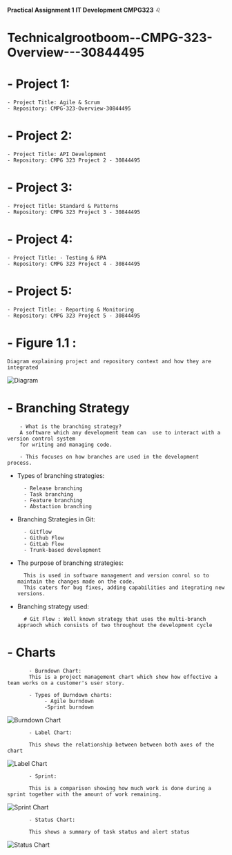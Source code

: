 **Practical Assignment 1 IT Development CMPG323** ♌
# Technicalgrootboom--CMPG-323-Overview---30844495


# - Project 1: 

    - Project Title: Agile & Scrum
    - Repository: CMPG-323-Overview-30844495

# - Project 2:

    - Project Title: API Development
    - Repository: CMPG 323 Project 2 - 30844495

# - Project 3:

    - Project Title: Standard & Patterns
    - Repository: CMPG 323 Project 3 - 30844495

# - Project 4:

    - Project Title: - Testing & RPA
    - Repository: CMPG 323 Project 4 - 30844495

# - Project 5:

    - Project Title: - Reporting & Monitoring
    - Repository: CMPG 323 Project 5 - 30844495

# - Figure 1.1 : 

    Diagram explaining project and repository context and how they are integrated
    
    
![Diagram](https://user-images.githubusercontent.com/91704415/185405074-0908d070-b2ad-45c6-a579-f63c0897b38d.PNG)


# - Branching Strategy

        - What is the branching strategy?
        A software which any development team can  use to interact with a version control system
        for writing and managing code. 
        
        - This focuses on how branches are used in the development process.
        
- Types of branching strategies:

        - Release branching
        - Task branching
        - Feature branching
        - Abstaction branching
        
- Branching Strategies in Git:

        - Gitflow
        - Github Flow
        - GitLab Flow
        - Trunk-based development
        
- The purpose of branching strategies:

        This is used in software management and version conrol so to maintain the changes made on the code. 
        This caters for bug fixes, adding capabilities and itegrating new versions.
        
- Branching strategy used:

        # Git Flow : Well known strategy that uses the multi-branch appraoch which consists of two throughout the development cycle
        
        
# - Charts


           - Burndown Chart: 
           This is a project management chart which show how effective a team works on a customer's user story.
           
           - Types of Burndown charts:
                - Agile burndown 
                -Sprint burndown
           
          
![Burndown Chart](https://user-images.githubusercontent.com/91704415/187916356-3f7a6a27-ceed-4947-9995-e4eeaddae73f.jpeg)


           - Label Chart: 
           
           This shows the relationship between between both axes of the chart

![Label Chart](https://user-images.githubusercontent.com/91704415/187916897-34ee6532-7102-4995-b067-28dcdd48a59c.jpeg)


           - Sprint: 
           
           This is a comparison showing how much work is done during a sprint together with the amount of work remaining.
 
![Sprint Chart](https://user-images.githubusercontent.com/91704415/187917183-472f43d9-23d6-4e85-97be-05c76960d349.jpeg)


           - Status Chart: 
           
           This shows a summary of task status and alert status
           
![Status Chart](https://user-images.githubusercontent.com/91704415/187917578-c6c022d6-0ce4-46f6-a4fd-ad8852b6bf42.jpeg)



